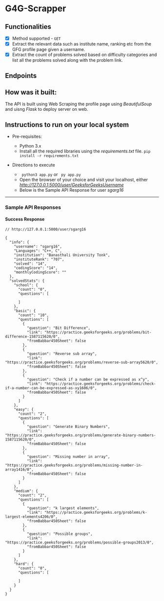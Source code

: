 # G4G-Scrapper

## Functionalities
  -  [x]  Method supported - `GET`
  -  [x]  Extract the relevant data such as institute name, ranking etc from the GFG profile page given a username.
  -  [x]  Extract the count of problems solved based on difficulty categories and list all the problems solved along with the problem link.

## Endpoints
## How was it built:
The API is built using Web Scraping the profile page using *BeautifulSoup* and uisng *Flask* to deploy server on web.


## Instructions to run on your local system
* Pre-requisites:
	- Python 3.x
    - Install all the required libraries using the *requirements.txt* file. 
    ``` pip install -r requirements.txt ```

* Directions to execute
    - ``` python3 app.py``` or ``` py app.py```
    - Open the browser of your choice and visit your localhost, either *http://127.0.0.1:5000/user/GeeksforGeeksUsername*
    - Below is the Sample API Response for user *sgarg16*

---

### Sample API Responses
#### Success Response
```
// http://127.0.0.1:5000/user/sgarg16

{
  "info": {
    "username": "sgarg16",
    "Languages": "C++, C",
    "institution": "Banasthali University Tonk",
    "instituteRank": "707",
    "solved": "14",
    "codingScore": "14",
    "monthlyCodingScore": ""
  },
  "solvedStats": {
    "school": {
      "count": "0",
      "questions": [
        
      ]
    },
    "basic": {
      "count": "10",
      "questions": [
        {
          "question": "Bit Difference",
          "link": "https://practice.geeksforgeeks.org/problems/bit-difference-1587115620/0",
          "fromBabbar450Sheet": false
        },
        {
          "question": "Reverse sub array",
          "link": "https://practice.geeksforgeeks.org/problems/reverse-sub-array5620/0",
          "fromBabbar450Sheet": false
        },
        {
          "question": "Check if a number can be expressed as x^y",
          "link": "https://practice.geeksforgeeks.org/problems/check-if-a-number-can-be-expressed-as-xy1606/0",
          "fromBabbar450Sheet": false
        }
      ]
    },
    "easy": {
      "count": "2",
      "questions": [
        {
          "question": "Generate Binary Numbers",
          "link": "https://practice.geeksforgeeks.org/problems/generate-binary-numbers-1587115620/0",
          "fromBabbar450Sheet": false
        },
        {
          "question": "Missing number in array",
          "link": "https://practice.geeksforgeeks.org/problems/missing-number-in-array1416/0",
          "fromBabbar450Sheet": false
        }
      ]
    },
    "medium": {
      "count": "2",
      "questions": [
        {
          "question": "k largest elements",
          "link": "https://practice.geeksforgeeks.org/problems/k-largest-elements4206/0",
          "fromBabbar450Sheet": false
        },
        {
          "question": "Possible groups",
          "link": "https://practice.geeksforgeeks.org/problems/possible-groups2013/0",
          "fromBabbar450Sheet": false
        }
      ]
    },
    "hard": {
      "count": "0",
      "questions": [
        
      ]
    }
  }
}
```
